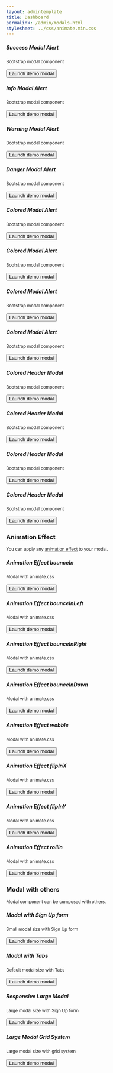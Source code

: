 ```yaml
---
layout: admintemplate
title: Dashboard
permalink: /admin/modals.html
stylesheet: ../css/animate.min.css
---
```

<div class="layout-content-body">
          <div class="row gutter-xs">
            <div class="col-xs-6 col-md-3">
              <div class="panel panel-body text-center" data-toggle="match-height">
                <h5>Success Modal Alert</h5>
                <p>
                  <small>Bootstrap modal component</small>
                </p>
                <button class="btn btn-outline-success" data-toggle="modal" data-target="#successModalAlert" type="button">Launch demo modal</button>
              </div>
            </div>
            <div class="col-xs-6 col-md-3">
              <div class="panel panel-body text-center" data-toggle="match-height">
                <h5>Info Modal Alert</h5>
                <p>
                  <small>Bootstrap modal component</small>
                </p>
                <button class="btn btn-outline-primary" data-toggle="modal" data-target="#infoModalAlert" type="button">Launch demo modal</button>
              </div>
            </div>
            <div class="col-xs-6 col-md-3">
              <div class="panel panel-body text-center" data-toggle="match-height">
                <h5>Warning Modal Alert</h5>
                <p>
                  <small>Bootstrap modal component</small>
                </p>
                <button class="btn btn-outline-warning" data-toggle="modal" data-target="#warningModalAlert" type="button">Launch demo modal</button>
              </div>
            </div>
            <div class="col-xs-6 col-md-3">
              <div class="panel panel-body text-center" data-toggle="match-height">
                <h5>Danger Modal Alert</h5>
                <p>
                  <small>Bootstrap modal component</small>
                </p>
                <button class="btn btn-outline-danger" data-toggle="modal" data-target="#dangerModalAlert" type="button">Launch demo modal</button>
              </div>
            </div>
          </div>
          <div class="row gutter-xs">
            <div class="col-xs-6 col-md-3">
              <div class="panel panel-body text-center" data-toggle="match-height">
                <h5>Colored Modal Alert</h5>
                <p>
                  <small>Bootstrap modal component</small>
                </p>
                <button class="btn btn-success" data-toggle="modal" data-target="#successModalAlertColored" type="button">Launch demo modal</button>
              </div>
            </div>
            <div class="col-xs-6 col-md-3">
              <div class="panel panel-body text-center" data-toggle="match-height">
                <h5>Colored Modal Alert</h5>
                <p>
                  <small>Bootstrap modal component</small>
                </p>
                <button class="btn btn-primary" data-toggle="modal" data-target="#infoModalAlertColored" type="button">Launch demo modal</button>
              </div>
            </div>
            <div class="col-xs-6 col-md-3">
              <div class="panel panel-body text-center" data-toggle="match-height">
                <h5>Colored Modal Alert</h5>
                <p>
                  <small>Bootstrap modal component</small>
                </p>
                <button class="btn btn-warning" data-toggle="modal" data-target="#warningModalAlertColored" type="button">Launch demo modal</button>
              </div>
            </div>
            <div class="col-xs-6 col-md-3">
              <div class="panel panel-body text-center" data-toggle="match-height">
                <h5>Colored Modal Alert</h5>
                <p>
                  <small>Bootstrap modal component</small>
                </p>
                <button class="btn btn-danger" data-toggle="modal" data-target="#dangerModalAlertColored" type="button">Launch demo modal</button>
              </div>
            </div>
          </div>
          <div class="row gutter-xs">
            <div class="col-xs-6 col-md-3">
              <div class="panel panel-body text-center" data-toggle="match-height">
                <h5>Colored Header Modal</h5>
                <p>
                  <small>Bootstrap modal component</small>
                </p>
                <button class="btn btn-outline-success" data-toggle="modal" data-target="#successModalColoredHeader" type="button">Launch demo modal</button>
              </div>
            </div>
            <div class="col-xs-6 col-md-3">
              <div class="panel panel-body text-center" data-toggle="match-height">
                <h5>Colored Header Modal</h5>
                <p>
                  <small>Bootstrap modal component</small>
                </p>
                <button class="btn btn-outline-primary" data-toggle="modal" data-target="#infoModalColoredHeader" type="button">Launch demo modal</button>
              </div>
            </div>
            <div class="col-xs-6 col-md-3">
              <div class="panel panel-body text-center" data-toggle="match-height">
                <h5>Colored Header Modal</h5>
                <p>
                  <small>Bootstrap modal component</small>
                </p>
                <button class="btn btn-outline-warning" data-toggle="modal" data-target="#warningModalColoredHeader" type="button">Launch demo modal</button>
              </div>
            </div>
            <div class="col-xs-6 col-md-3">
              <div class="panel panel-body text-center" data-toggle="match-height">
                <h5>Colored Header Modal</h5>
                <p>
                  <small>Bootstrap modal component</small>
                </p>
                <button class="btn btn-outline-danger" data-toggle="modal" data-target="#dangerModalColoredHeader" type="button">Launch demo modal</button>
              </div>
            </div>
          </div>
          <div class="text-center m-b">
            <h3 class="m-b-0">Animation Effect</h3>
            <small>You can apply any <a href="https://daneden.github.io/animate.css/" target="_blank">animation effect</a> to your modal.</small>
          </div>
          <div class="row gutter-xs">
            <div class="col-xs-6 col-md-3">
              <div class="panel panel-body text-center" data-toggle="match-height">
                <h5>Animation Effect bounceIn</h5>
                <p>
                  <small>Modal with animate.css</small>
                </p>
                <button class="btn btn-outline-success" data-toggle="modal" data-target="#modalBounceIn" type="button">Launch demo modal</button>
              </div>
            </div>
            <div class="col-xs-6 col-md-3">
              <div class="panel panel-body text-center" data-toggle="match-height">
                <h5>Animation Effect bounceInLeft</h5>
                <p>
                  <small>Modal with animate.css</small>
                </p>
                <button class="btn btn-outline-success" data-toggle="modal" data-target="#modalBounceInLeft" type="button">Launch demo modal</button>
              </div>
            </div>
            <div class="col-xs-6 col-md-3">
              <div class="panel panel-body text-center" data-toggle="match-height">
                <h5>Animation Effect bounceInRight</h5>
                <p>
                  <small>Modal with animate.css</small>
                </p>
                <button class="btn btn-outline-success" data-toggle="modal" data-target="#modalBounceInRight" type="button">Launch demo modal</button>
              </div>
            </div>
            <div class="col-xs-6 col-md-3">
              <div class="panel panel-body text-center" data-toggle="match-height">
                <h5>Animation Effect bounceInDown</h5>
                <p>
                  <small>Modal with animate.css</small>
                </p>
                <button class="btn btn-outline-success" data-toggle="modal" data-target="#modalBounceInDown" type="button">Launch demo modal</button>
              </div>
            </div>
          </div>
          <div class="row gutter-xs">
            <div class="col-xs-6 col-md-3">
              <div class="panel panel-body text-center" data-toggle="match-height">
                <h5>Animation Effect wobble</h5>
                <p>
                  <small>Modal with animate.css</small>
                </p>
                <button class="btn btn-outline-success" data-toggle="modal" data-target="#modalWobble" type="button">Launch demo modal</button>
              </div>
            </div>
            <div class="col-xs-6 col-md-3">
              <div class="panel panel-body text-center" data-toggle="match-height">
                <h5>Animation Effect flipInX</h5>
                <p>
                  <small>Modal with animate.css</small>
                </p>
                <button class="btn btn-outline-success" data-toggle="modal" data-target="#modalFlipInX" type="button">Launch demo modal</button>
              </div>
            </div>
            <div class="col-xs-6 col-md-3">
              <div class="panel panel-body text-center" data-toggle="match-height">
                <h5>Animation Effect flipInY</h5>
                <p>
                  <small>Modal with animate.css</small>
                </p>
                <button class="btn btn-outline-success" data-toggle="modal" data-target="#modalFlipInY" type="button">Launch demo modal</button>
              </div>
            </div>
            <div class="col-xs-6 col-md-3">
              <div class="panel panel-body text-center" data-toggle="match-height">
                <h5>Animation Effect rollIn</h5>
                <p>
                  <small>Modal with animate.css</small>
                </p>
                <button class="btn btn-outline-success" data-toggle="modal" data-target="#modalRollIn" type="button">Launch demo modal</button>
              </div>
            </div>
          </div>
          <div class="text-center m-b">
            <h3 class="m-b-0">Modal with others</h3>
            <small>Modal component can be composed with others.</small>
          </div>
          <div class="row gutter-xs">
            <div class="col-xs-6 col-md-3">
              <div class="panel panel-body text-center" data-toggle="match-height">
                <h5>Modal with Sign Up form</h5>
                <p>
                  <small>Small modal size with Sign Up form</small>
                </p>
                <button class="btn btn-success" data-toggle="modal" data-target="#modalSignUpSm" type="button">Launch demo modal</button>
              </div>
            </div>
            <div class="col-xs-6 col-md-3">
              <div class="panel panel-body text-center" data-toggle="match-height">
                <h5>Modal with Tabs</h5>
                <p>
                  <small>Default modal size with Tabs</small>
                </p>
                <button class="btn btn-primary" data-toggle="modal" data-target="#modalTabs" type="button">Launch demo modal</button>
              </div>
            </div>
            <div class="col-xs-6 col-md-3">
              <div class="panel panel-body text-center" data-toggle="match-height">
                <h5>Responsive Large Modal</h5>
                <p>
                  <small>Large modal size with Sign Up form</small>
                </p>
                <button class="btn btn-warning" data-toggle="modal" data-target="#modalDividerVertical" type="button">Launch demo modal</button>
              </div>
            </div>
            <div class="col-xs-6 col-md-3">
              <div class="panel panel-body text-center" data-toggle="match-height">
                <h5>Large Modal Grid System</h5>
                <p>
                  <small>Large modal size with grid system</small>
                </p>
                <button class="btn btn-danger" data-toggle="modal" data-target="#modalGridSystemLg" type="button">Launch demo modal</button>
              </div>
            </div>
          </div>
        </div>